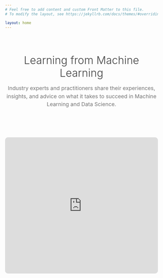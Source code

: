 ```yaml
---
# Feel free to add content and custom Front Matter to this file.
# To modify the layout, see https://jekyllrb.com/docs/themes/#overriding-theme-defaults

layout: home
---
```


<div class="hero-section" style="text-align: center; margin-bottom: 3rem; padding: 1rem 0;">
  <h1 style="font-size: 2.2rem; margin-bottom: 1rem; font-weight: 300; color: #424242;">
    Learning from Machine Learning
  </h1>
  
  <p style="font-size: 1.1rem; color: #757575; margin-bottom: 2rem; max-width: 500px; margin-left: auto; margin-right: auto; line-height: 1.5;">
    Industry experts and practitioners share their experiences, insights, and advice on what it takes to succeed in Machine Learning and Data Science.
  </p>
</div>

<script src="https://apis.google.com/js/platform.js"></script>

<div style="text-align: center; margin-bottom: 2rem;">
  <div class="g-ytsubscribe" data-channelid="UCGwSWuvSRzop4ZVG2z9NmnQ" data-layout="full" data-count="hidden"></div>
</div>

<div style="text-align: center; margin-bottom: 2rem;">
  <iframe id="embedPlayer" src="https://embed.podcasts.apple.com/us/podcast/learning-from-machine-learning/id1663925230?itsct=podcast_box_player&amp;itscg=30200&amp;ls=1&amp;theme=auto" height="450px" frameborder="0" sandbox="allow-forms allow-popups allow-same-origin allow-scripts allow-top-navigation-by-user-activation" allow="autoplay *; encrypted-media *; clipboard-write" style="width: 100%; max-width: 660px; overflow: hidden; border-radius: 10px; transform: translateZ(0px); animation: 2s ease 0s 6 normal none running loading-indicator; background-color: rgb(228, 228, 228);"></iframe>
</div>

<script src="https://platform.linkedin.com/in.js" type="text/javascript"> lang: en_US</script>
<script type="IN/FollowCompany" data-id="91707568"></script>
